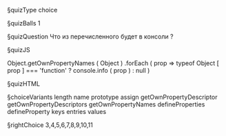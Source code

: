 §quizType
choice

§quizBalls
1

§quizQuestion
Что из перечисленного будет в консоли ?



§quizJS

Object.getOwnPropertyNames ( Object )
    .forEach ( prop =>
        typeof Object [ prop ] === 'function' ?
                console.info ( prop ) : null
)

§quizHTML


§choiceVariants
length
name
prototype
assign
getOwnPropertyDescriptor
getOwnPropertyDescriptors
getOwnPropertyNames
defineProperties
defineProperty
keys
entries
values

§rightChoice
3,4,5,6,7,8,9,10,11
